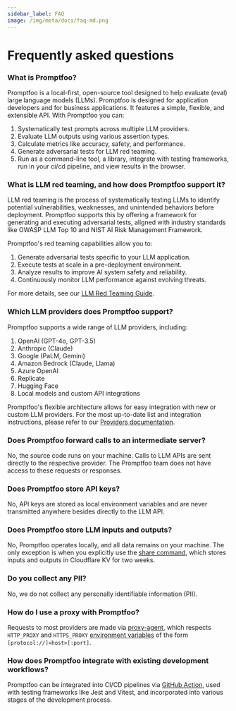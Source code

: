 ```yaml
---
sidebar_label: FAQ
image: /img/meta/docs/faq-md.png
---
```


# Frequently asked questions

### What is Promptfoo?

Promptfoo is a local-first, open-source tool designed to help evaluate (eval) large language models (LLMs). Promptfoo is designed for application developers and for business applications. It features a simple, flexible, and extensible API. With Promptfoo you can:

1. Systematically test prompts across multiple LLM providers.
2. Evaluate LLM outputs using various assertion types.
3. Calculate metrics like accuracy, safety, and performance.
4. Generate adversarial tests for LLM red teaming.
5. Run as a command-line tool, a library, integrate with testing frameworks, run in your ci/cd pipeline, and view results in the browser.

### What is LLM red teaming, and how does Promptfoo support it?

LLM red teaming is the process of systematically testing LLMs to identify potential vulnerabilities, weaknesses, and unintended behaviors before deployment. Promptfoo supports this by offering a framework for generating and executing adversarial tests, aligned with industry standards like OWASP LLM Top 10 and NIST AI Risk Management Framework.

Promptfoo's red teaming capabilities allow you to:

1. Generate adversarial tests specific to your LLM application.
2. Execute tests at scale in a pre-deployment environment.
3. Analyze results to improve AI system safety and reliability.
4. Continuously monitor LLM performance against evolving threats.

For more details, see our [LLM Red Teaming Guide](/docs/guides/llm-redteaming).

### Which LLM providers does Promptfoo support?

Promptfoo supports a wide range of LLM providers, including:

1. OpenAI (GPT-4o, GPT-3.5)
2. Anthropic (Claude)
3. Google (PaLM, Gemini)
4. Amazon Bedrock (Claude, Llama)
5. Azure OpenAI
6. Replicate
7. Hugging Face
8. Local models and custom API integrations

Promptfoo's flexible architecture allows for easy integration with new or custom LLM providers. For the most up-to-date list and integration instructions, please refer to our [Providers documentation](/docs/providers/).

### Does Promptfoo forward calls to an intermediate server?

No, the source code runs on your machine. Calls to LLM APIs are sent directly to the respective provider. The Promptfoo team does not have access to these requests or responses.

### Does Promptfoo store API keys?

No, API keys are stored as local environment variables and are never transmitted anywhere besides directly to the LLM API.

### Does Promptfoo store LLM inputs and outputs?

No, Promptfoo operates locally, and all data remains on your machine. The only exception is when you explicitly use the [share command](/docs/usage/sharing), which stores inputs and outputs in Cloudflare KV for two weeks.

### Do you collect any PII?

No, we do not collect any personally identifiable information (PII).

### How do I use a proxy with Promptfoo?

Requests to most providers are made via [proxy-agent](https://www.npmjs.com/package/proxy-agent), which respects `HTTP_PROXY` and `HTTPS_PROXY` [environment variables](https://www.npmjs.com/package/proxy-from-env#environment-variables) of the form `[protocol://]<host>[:port]`.

### How does Promptfoo integrate with existing development workflows?

Promptfoo can be integrated into CI/CD pipelines via [GitHub Action](https://github.com/promptfoo/promptfoo-action), used with testing frameworks like Jest and Vitest, and incorporated into various stages of the development process.
